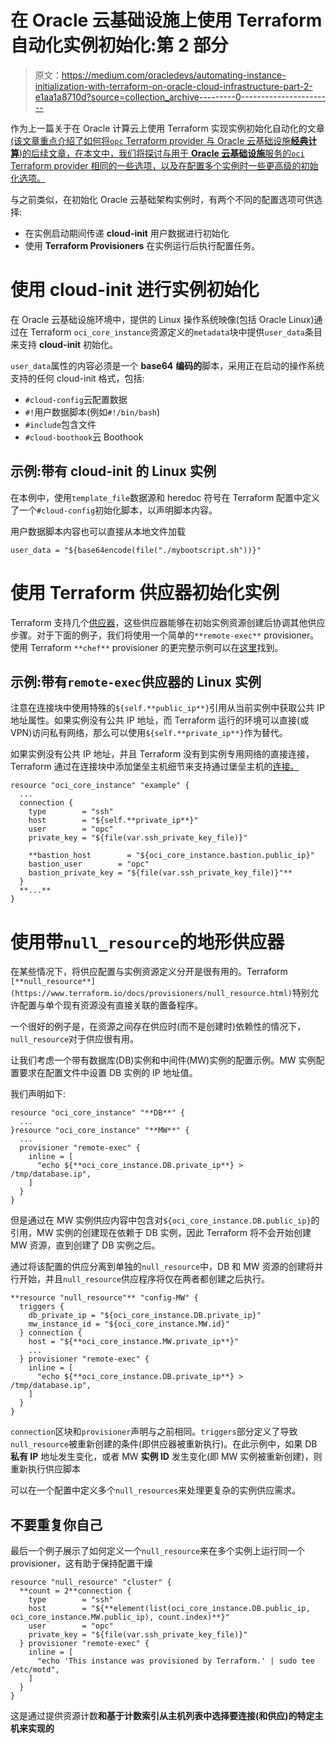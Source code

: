 # 在 Oracle 云基础设施上使用 Terraform 自动化实例初始化:第 2 部分

> 原文：<https://medium.com/oracledevs/automating-instance-initialization-with-terraform-on-oracle-cloud-infrastructure-part-2-e1aa1a8710d?source=collection_archive---------0----------------------->

作为上一篇关于在 Oracle 计算云上使用 Terraform 实现实例初始化自动化的文章[(该文章重点介绍了如何将`opc` Terraform provider 与 Oracle 云基础设施**经典计算**)的后续文章，在本文中，我们将探讨与用于 **Oracle 云基础设施**服务的`oci` Terraform provider 相同的一些选项，以及在配置多个实例时一些更高级的初始化选项。](/oracledevs/automating-oracle-compute-cloud-instance-initialization-with-terraform-6e66968fe30a)

与之前类似，在初始化 Oracle 云基础架构实例时，有两个不同的配置选项可供选择:

*   在实例启动期间传递 **cloud-init** 用户数据进行初始化
*   使用 **Terraform Provisioners** 在实例运行后执行配置任务。

# 使用 cloud-init 进行实例初始化

在 Oracle 云基础设施环境中，提供的 Linux 操作系统映像(包括 Oracle Linux)通过在 Terraform `oci_core_instance`资源定义的`metadata`块中提供`user_data`条目来支持 **cloud-init** 初始化。

`user_data`属性的内容必须是一个 **base64** **编码的**脚本，采用正在启动的操作系统支持的任何 cloud-init 格式，包括:

*   `#cloud-config`云配置数据
*   `#!`用户数据脚本(例如`#!/bin/bash`)
*   `#include`包含文件
*   `#cloud-boothook`云 Boothook

## 示例:带有 cloud-init 的 Linux 实例

在本例中，使用`template_file`数据源和 heredoc 符号在 Terraform 配置中定义了一个`#cloud-config`初始化脚本，以声明脚本内容。

用户数据脚本内容也可以直接从本地文件加载

```
user_data = "${base64encode(file("./mybootscript.sh"))}"
```

# 使用 Terraform 供应器初始化实例

Terraform 支持几个[供应器](https://www.terraform.io/docs/provisioners/index.html)，这些供应器能够在初始实例资源创建后协调其他供应步骤。对于下面的例子，我们将使用一个简单的`**remote-exec**` provisioner。使用 Terraform `**chef**` provisioner 的更完整示例可以在[这里](https://github.com/oracle/terraform-provider-oci/tree/master/docs/solutions/chef)找到。

## 示例:带有`remote-exec`供应器的 Linux 实例

注意在连接块中使用特殊的`${self.**public_ip**}`引用从当前实例中获取公共 IP 地址属性。如果实例没有公共 IP 地址，而 Terraform 运行的环境可以直接(或 VPN)访问私有网络，那么可以使用`${self.**private_ip**}`作为替代。

如果实例没有公共 IP 地址，并且 Terraform 没有到实例专用网络的直接连接，Terraform 通过在连接块中添加堡垒主机细节来支持通过堡垒主机的[连接。](https://www.terraform.io/docs/provisioners/connection.html#connecting-through-a-bastion-host-with-ssh)

```
resource "oci_core_instance" "example" {
  ...
  connection {
    type        = "ssh"
    host        = "${self.**private_ip**}"
    user        = "opc"
    private_key = "${file(var.ssh_private_key_file)}"

    **bastion_host        = "${oci_core_instance.bastion.public_ip}"
    bastion_user        = "opc"
    bastion_private_key = "${file(var.ssh_private_key_file)}"**
  }
  **...**
}
```

# 使用带`null_resource`的地形供应器

在某些情况下，将供应配置与实例资源定义分开是很有用的。Terraform `[**null_resource**](https://www.terraform.io/docs/provisioners/null_resource.html)`特别允许配置与单个现有资源没有直接关联的置备程序。

一个很好的例子是，在资源之间存在供应时(而不是创建时)依赖性的情况下，`null_resource`对于供应很有用。

让我们考虑一个带有数据库(DB)实例和中间件(MW)实例的配置示例。MW 实例配置要求在配置文件中设置 DB 实例的 IP 地址值。

我们声明如下:

```
resource "oci_core_instance" "**DB**" {
  ...
}resource "oci_core_instance" "**MW**" {
  ...
  provisioner "remote-exec" {
    inline = [
      "echo ${**oci_core_instance.DB.private_ip**} > /tmp/database.ip",
    ]
  }
}
```

但是通过在 MW 实例供应内容中包含对`${oci_core_instance.DB.public_ip}`的引用，MW 实例的创建现在依赖于 DB 实例，因此 Terraform 将不会开始创建 MW 资源，直到创建了 DB 实例之后。

通过将该配置的供应分离到单独的`null_resource`中，DB 和 MW 资源的创建将并行开始，并且`null_resource`供应程序将仅在两者都创建之后执行。

```
**resource "null_resource"** "config-MW" {
  triggers {
    db_private_ip = "${oci_core_instance.DB.private_ip}"
    mw_instance_id = "${oci_core_instance.MW.id}"
  } connection {
    host = "${**oci_core_instance.MW.private_ip**}"
    ...
  } provisioner "remote-exec" {
    inline = [
      "echo ${**oci_core_instance.DB.private_ip**} > /tmp/database.ip",
    ]
  }
}
```

`connection`区块和`provisioner`声明与之前相同。`triggers`部分定义了导致`null_resource`被重新创建的条件(即供应器被重新执行)。在此示例中，如果 DB **私有 IP** 地址发生变化，或者 MW **实例 ID** 发生变化(即 MW 实例被重新创建)，则重新执行供应脚本

可以在一个配置中定义多个`null_resources`来处理更复杂的实例供应需求。

## 不要重复你自己

最后一个例子展示了如何定义一个`null_resource`来在多个实例上运行同一个 provisioner，这有助于保持配置干燥

```
resource "null_resource" "cluster" {
  **count = 2**connection {
    type        = "ssh"
    host        = "${**element(list(oci_core_instance.DB.public_ip, oci_core_instance.MW.public_ip), count.index)**}"
    user        = "opc"
    private_key = "${file(var.ssh_private_key_file)}"
  } provisioner "remote-exec" {
    inline = [
      "echo 'This instance was provisioned by Terraform.' | sudo tee /etc/motd",
    ]
  }
}
```

这是通过提供资源计数**和基于计数索引从主机列表中选择要连接(和供应)的特定主机来实现的**